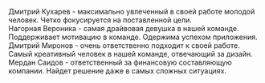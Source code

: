 Дмитрий Кухарев - максимально увлеченный в своей работе молодой человек. Четко фокусируется на поставленной цели. <br>
Нагорная Вероника - самая драйвовая девушка в нашей команде. Поддерживает мотивацию в команде. Одержима успехом приложения. <br>
Дмитрий Миронов - очень ответственно подходит к своей работе.  Самый креативный человек в нашей команде, отвечающий за дизайн. <br>
Мердан Саидов - ответственный за финансовую составляющую компании. Найдет решение даже в самых сложных ситуациях. <br>

 
